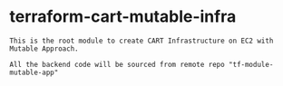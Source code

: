 # terraform-cart-mutable-infra

```
This is the root module to create CART Infrastructure on EC2 with Mutable Approach.

All the backend code will be sourced from remote repo "tf-module-mutable-app"
```